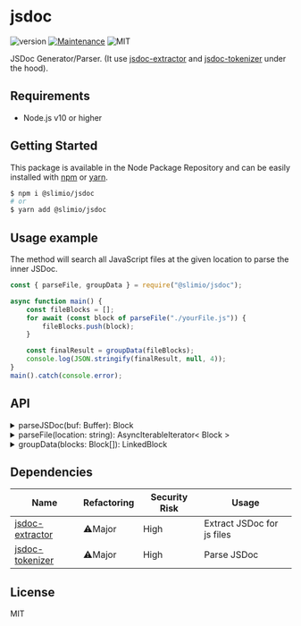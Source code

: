 # jsdoc
![version](https://img.shields.io/badge/version-0.1.0-blue.svg)
[![Maintenance](https://img.shields.io/badge/Maintained%3F-yes-green.svg)](https://github.com/SlimIO/is/commit-activity)
![MIT](https://img.shields.io/github/license/mashape/apistatus.svg)

JSDoc Generator/Parser. (It use [jsdoc-extractor](https://github.com/fraxken/jsdoc-extractor) and [jsdoc-tokenizer](https://github.com/fraxken/jsdoc-tokenizer) under the hood).

## Requirements
- Node.js v10 or higher

## Getting Started

This package is available in the Node Package Repository and can be easily installed with [npm](https://docs.npmjs.com/getting-started/what-is-npm) or [yarn](https://yarnpkg.com).

```bash
$ npm i @slimio/jsdoc
# or
$ yarn add @slimio/jsdoc
```

## Usage example
The method will search all JavaScript files at the given location to parse the inner JSDoc.
```js
const { parseFile, groupData } = require("@slimio/jsdoc");

async function main() {
    const fileBlocks = [];
    for await (const block of parseFile("./yourFile.js")) {
        fileBlocks.push(block);
    }

    const finalResult = groupData(fileBlocks);
    console.log(JSON.stringify(finalResult, null, 4));
}
main().catch(console.error);
```

## API

<details><summary>parseJSDoc(buf: Buffer): Block</summary>
<br />

Parse a JSDoc block (in Buffer format). Return an Object described by the following interface:
```ts
interface Descriptor {
    value: any;
    name?: string;
    desc?: string;
    default?: any;
    required?: boolean;
}

interface Block {
    [key: string]: Descriptor | Descriptor[];
}
```

Take the following example:
```js
const block = parseJSDoc(Buffer.from(`/**
@const name
@type {String}
**/`));
console.log(block.const.value); // name
console.log(block.type.value); // String
```
</details>

<details><summary>parseFile(location: string): AsyncIterableIterator< Block ></summary>
<br />

This method will read a given file, extract and parse all JSDoc blocks. The method return a Asynchronous iterator to be able to stop the parsing at any time.
```js
const jsdoc = [];
const iterator = parseFile("./yourFile.js");
for await (const block of iterator) {
    jsdoc.push(block);
}
```
</details>

<details><summary>groupData(blocks: Block[]): LinkedBlock</summary>
<br />

Link (group) blocks by **namespace**, **modules** or **class** (Else the block will be handled as an orphan). The method return an Object described by the following interface:

```ts
interface LinkedBlock {
    orphans: Block[];
    members: {
        [name: string]: Block[];
    }
}
```

</details>

## Dependencies

|Name|Refactoring|Security Risk|Usage|
|---|---|---|---|
|[jsdoc-extractor](https://github.com/fraxken/jsdoc-extractor#readme)|⚠️Major|High|Extract JSDoc for js files|
|[jsdoc-tokenizer](https://github.com/fraxken/jsdoc_tokenizer#readme)|⚠️Major|High|Parse JSDoc|

## License
MIT
